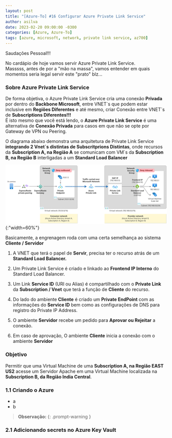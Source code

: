 ```yaml
---
layout: post
title: "[Azure-To] #16 Configurar Azure Private Link Service"
author: asilva
date: 2023-02-20 09:00:00 -0300
categories: [Azure, Azure-To]
tags: [azure, microsoft, network, private link service, az700]
---
```


Saudações Pessoal!!!

No cardápio de hoje vamos servir Azure Private Link Service. <br>
Masssss, antes de por a "mão na massa", vamos entender em quais momentos seria legal servir este "prato" blz...

### **Sobre Azure Private Link Service**

De forma objetiva, o Azure Private Link Service cria uma conexão **Privada** por dentro do **Backbone Microsoft**, entre VNET´s que podem estar inclusive em **Regiões Diferentes** e até mesmo, criar Conexão entre VNET´s de **Subscriptions Diferentes!!!** <br>
É isto mesmo que você está lendo, o **Azure Private Link Service** é uma alternativa de **Conexão Privada** para casos em que não se opte por Gateway de VPN ou Peering. <p>
O diagrama abaixo demonstra uma arquitetura de Private Link Service **integrando 2 Vnet´s distintas de Subscritprions Distintas**, onde recursos da **Subscription A, na Região A** se comunicam com VM´s da **Subscription B, na Região B** interligadas a um **Standard Load Balancer**

![](/assets/img/58/pvtls01.png){:"width=60%"}
<p>

Basicamente, a engrenagem roda com uma certa semelhança ao sistema **Cliente / Servidor** <p>

1. A VNET que terá o papel de **Servir**, precisa ter o recurso atrás de um **Standard Load Balancer.** <p>
2. Um Private Link Service é criado e linkado ao **Frontend IP Interno** do Standard Load Balancer. <p>
3. Um Link **Service ID** (URI ou Alias) é compartilhado com o **Private Link** da **Subscription / Vnet** que terá a função de  **Cliente** do recurso. <p>
4. Do lado do ambiente **Cliente** é criado um **Private EndPoint** com as informações do **Service ID** bem como as configurações de DNS para registro do Private IP Address. <p>
5. O ambiente **Servidor** recebe um pedido para **Aprovar ou Rejeitar** a conexão. <p>
6. Em caso de aprovação, O ambiente **Cliente** inicia a conexão com o ambiente **Servidor**
<p>

### **Objetivo**

Permitir que uma Virtual Machine de uma **Subscription A, na Região EAST US2** acesse um Servidor Apache em uma Virtual Machine localizada na **Subscription B, da Região India Central**.
<p>

### **1.1 Criando o Azure**

- a 
- b 

>**Observação:** 
{: .prompt-warning }

### **2.1 Adicionando secrets no Azure Key Vault**


